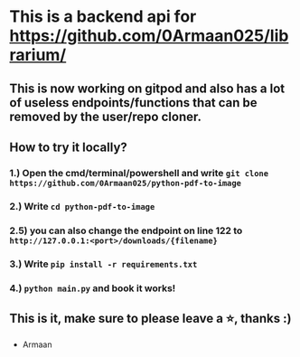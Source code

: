 # This is a backend api for https://github.com/0Armaan025/librarium/

## This is now working on gitpod and also has a lot of useless endpoints/functions that can be removed by the user/repo cloner.

## How to try it locally?
### 1.) Open the cmd/terminal/powershell and write ``git clone https://github.com/0Armaan025/python-pdf-to-image``
### 2.) Write ``cd python-pdf-to-image``
### 2.5) you can also change the endpoint on line 122 to ``http://127.0.0.1:<port>/downloads/{filename}``
### 3.) Write ``pip install -r requirements.txt``
### 4.) ``python main.py`` and book it works!

## This is it, make sure to please leave a ⭐, thanks :)
- Armaan
